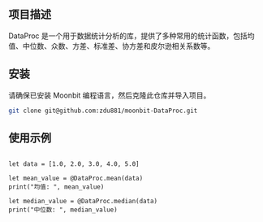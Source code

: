## 项目描述

DataProc 是一个用于数据统计分析的库，提供了多种常用的统计函数，包括均值、中位数、众数、方差、标准差、协方差和皮尔逊相关系数等。

## 安装

请确保已安装 Moonbit 编程语言，然后克隆此仓库并导入项目。

```sh
git clone git@github.com:zdu881/moonbit-DataProc.git
```

## 使用示例

```moonbit

let data = [1.0, 2.0, 3.0, 4.0, 5.0]

let mean_value = @DataProc.mean(data)
print("均值: ", mean_value)

let median_value = @DataProc.median(data)
print("中位数: ", median_value)
```
